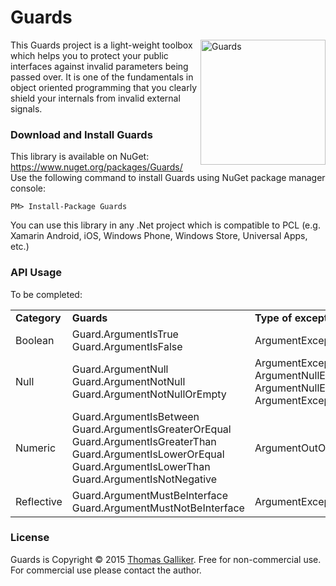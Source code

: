 # Guards
<img src="https://raw.githubusercontent.com/thomasgalliker/Guards/master/Guards.NuGet/GuardsIcon.png" alt="Guards" align="right" height="200" width="200"> 
This Guards project is a light-weight toolbox which helps you to protect your public interfaces against invalid parameters being passed over. It is one of the fundamentals in object oriented programming that you clearly shield your internals from invalid external signals.


### Download and Install Guards 
This library is available on NuGet: https://www.nuget.org/packages/Guards/ 
Use the following command to install Guards using NuGet package manager console: 

    PM> Install-Package Guards 

You can use this library in any .Net project which is compatible to PCL (e.g. Xamarin Android, iOS, Windows Phone, Windows Store, Universal Apps, etc.) 

### API Usage 
To be completed:
<table>
   <tr>
    <td><b>Category</b></td>
    <td><b>Guards</b></td>
    <td><b>Type of exception
   </tr>
  <tr>
    <td>Boolean</td>
    <td>
        Guard.ArgumentIsTrue<br>
        Guard.ArgumentIsFalse
    </td>
    <td>ArgumentException</td>
   </tr>
    <tr>
    <td>Null</td>
    <td>
        Guard.ArgumentNull<br>
        Guard.ArgumentNotNull<br>
        Guard.ArgumentNotNullOrEmpty
    </td>
    <td>
        ArgumentException<br>
        ArgumentNullException<br>
        ArgumentNullException or ArgumentException<br>
    </td>
   </tr>
     <tr>
    <td>Numeric</td>
    <td>
        Guard.ArgumentIsBetween<br>
        Guard.ArgumentIsGreaterOrEqual<br>
        Guard.ArgumentIsGreaterThan<br>
        Guard.ArgumentIsLowerOrEqual<br>
        Guard.ArgumentIsLowerThan<br>
        Guard.ArgumentIsNotNegative<br>
    </td>
    <td>ArgumentOutOfRangeException</td>
   </tr>
    <tr>
    <td>Reflective</td>
    <td>
        Guard.ArgumentMustBeInterface<br>
        Guard.ArgumentMustNotBeInterface
    </td>
    <td>ArgumentException</td>
   </tr>
</table>

### License 
Guards is Copyright &copy; 2015 [Thomas Galliker](https://ch.linkedin.com/in/thomasgalliker). Free for non-commercial use. For commercial use please contact the author. 
